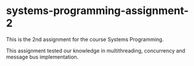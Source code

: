 # systems-programming-assignment-2
This is the 2nd assignment for the course Systems Programming.

This assignment tested our knowledge in multithreading, concurrency and message bus implementation.

